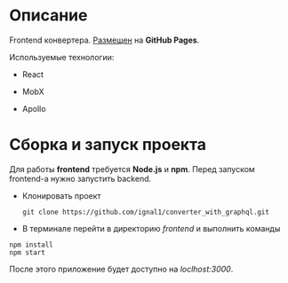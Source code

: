 # Описание

Frontend конвертера. [Размещен](https://ignal1.github.io/converter_with_graphql) на **GitHub Pages**.

Используемые технологии:

- React

- MobX

- Apollo

# Сборка и запуск проекта

Для работы **frontend** требуется **Node.js** и **npm**. Перед запуском frontend-а нужно запустить backend.

- Клонировать проект

  `git clone https://github.com/ignal1/converter_with_graphql.git`

- В терминале перейти в директорию *frontend* и выполнить команды

```
npm install
npm start
```

  После этого приложение будет доступно на *loclhost:3000*.